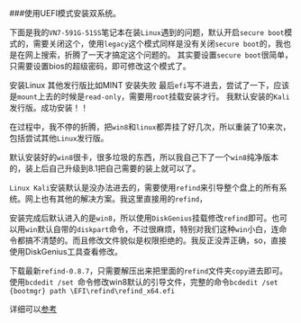 ###使用UEFI模式安装双系统。

下面是我的`VN7-591G-51SS`笔记本在装`Linux`遇到的问题，默认开启`secure boot`模式的，需要关闭这个，使用`legacy`这个模式同样是没有关闭`secure boot`的，我也是在网上搜索，折腾了一天才搞定这个问题的。
其实要设置`secure boot`很简单，只需要设置bios的超级密码，即可修改这个模式了。

安装Linux 其他发行版比如MINT 安装失败 最后`efi`写不进去，尝试了一下，应该是`mount`上去的时候是`read-only`，需要用`root`挂载安装才行。
我默认安装的`Kali`发行版。成功安装！！


在过程中，我不停的折腾，把`win8`和`linux`都弄挂了好几次，所以重装了10来次，包括尝试其他`Linux`发行版。

默认安装好的`win8`很卡，很多垃圾的东西，所以我自己下了一个`win8`纯净版本的，装上后自己升级到8.1把自己需要的装上就可以了。

`Linux Kali`安装默认是没办法进去的，需要使用`refind`来引导整个盘上的所有系统。网上也有其他的解决方案。我这里直接用的`refind`，

安装完成后默认进入的是`win8`，所以使用`DiskGenius`挂载修改`refind`即可。也可以用`win`默认自带的`diskpart`命令，不过很麻烦，特别对我们这种`win`小白，连命令都搞不清楚的。而且修改文件貌似是权限拒绝的。我反正没弄正确，so，直接使用DiskGenius工具查看修改。

下载最新`refind-0.8.7`，只需要解压出来把里面的`refind`文件夹`copy`进去即可。使用`bcdedit /set `命令修改win8默认的引导文件，完整的命令`bcdedit /set {bootmgr} path \EFI\refind\refind_x64.efi`

详细可以[参考](http://www.rodsbooks.com/refind/installing.html)
